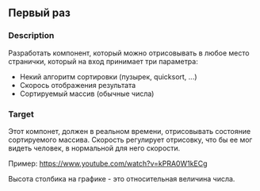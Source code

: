 ## Первый раз

### Description
Разработать компонент, который можно отрисовывать в любое место странички,
который на вход принимает три параметра:

- Некий алгоритм сортировки (пузырек, quicksort, ...)
- Скорось отображения результата
- Сортируемый массив (обычные числа)

### Target
Этот компонет, должен в реальном времени, отрисовывать состояние сортируемого массива. 
Скорость регулирует отрисовку, что бы ее мог видеть человек, в нормальной для него скорости.

Пример:
https://www.youtube.com/watch?v=kPRA0W1kECg

Высота столбика на графике - это относительная величина числа.
